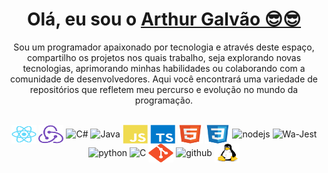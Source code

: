<div>
  
  <h1 align="center">
    Olá, eu sou o 
    <a href="https://www.linkedin.com/in/arthur-galv%C3%A3o-dos-santos-9082581b9/?msgControlName=view_message_button&msgConversationId=2-MGMxYTViMjktZDRiYi00NGI3LTg2ZTgtMzdmNjFjZWJmZDQzXzAxMw%3D%3D&msgOverlay=true">Arthur Galvão 😎😎</a>
  </h1>
  
  <p align="center">
    Sou um programador apaixonado por tecnologia e através deste espaço, compartilho os projetos nos quais trabalho, seja explorando novas tecnologias, aprimorando minhas habilidades ou colaborando com a comunidade de desenvolvedores. Aqui você encontrará uma variedade de repositórios que refletem meu percurso e evolução no mundo da programação.
    </a>  
  </p>
  
  <p align="center">
  </p>
</div>

<div align="center" valign="top"><br>
  <img align="center" alt="React" height="30" width="40" src="https://raw.githubusercontent.com/devicons/devicon/master/icons/react/react-original.svg">
  <img align="center" alt="Redux" height="30" width="40" src="https://raw.githubusercontent.com/devicons/devicon/master/icons/redux/redux-original.svg">
  <img align="center" alt="C#" height="30" width="40" src="https://seeklogo.com/images/C/c-logo-A44DB3D53C-seeklogo.com.png">
  <img align="center" alt="Java" height="30" width="40" src="https://brandslogos.com/wp-content/uploads/images/large/java-logo-1.png">
  <img align="center" alt="Js" height="30" width="40" src="https://raw.githubusercontent.com/devicons/devicon/master/icons/javascript/javascript-plain.svg">
  <img align="center" alt="Js" height="30" width="40" src="https://raw.githubusercontent.com/devicons/devicon/master/icons/typescript/typescript-plain.svg">
  <img align="center" alt="HTML" height="30" width="40" src="https://raw.githubusercontent.com/devicons/devicon/master/icons/html5/html5-original.svg">
  <img align="center" alt="CSS" height="30" width="40" src="https://raw.githubusercontent.com/devicons/devicon/master/icons/css3/css3-original.svg">
  <img align="center" alt="nodejs" height="30" width="40" src="https://cdn.worldvectorlogo.com/logos/nodejs-icon.svg">
  <img align="center" alt="Wa-Jest" height="30" width="40" src="https://cdn.jsdelivr.net/gh/devicons/devicon/icons/jest/jest-plain.svg">
  <img align="center" alt="python" height="30" width="40" src="https://cdn3.iconfinder.com/data/icons/logos-and-brands-adobe/512/267_Python-512.png">
  <img align="center" alt="C" height="30" width="40" src="https://upload.wikimedia.org/wikipedia/commons/thumb/1/18/C_Programming_Language.svg/695px-C_Programming_Language.svg.png">
  <img align="center" alt="git" height="30" width="40" src="https://raw.githubusercontent.com/devicons/devicon/master/icons/git/git-original.svg">
 <!-- <img align="center" alt="github" height="35" width="35" src="/assets/GitHub.png">
   -->
  <img align="center" alt="github" height="35" width="35" src="https://cdn-icons-png.flaticon.com/512/25/25231.png">
  <img align="center" alt="linux" height="30" width="40" src="https://raw.githubusercontent.com/devicons/devicon/master/icons/linux/linux-original.svg">

